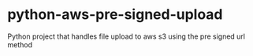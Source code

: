 # python-aws-pre-signed-upload
Python project that handles file upload to aws s3 using the pre signed url method

